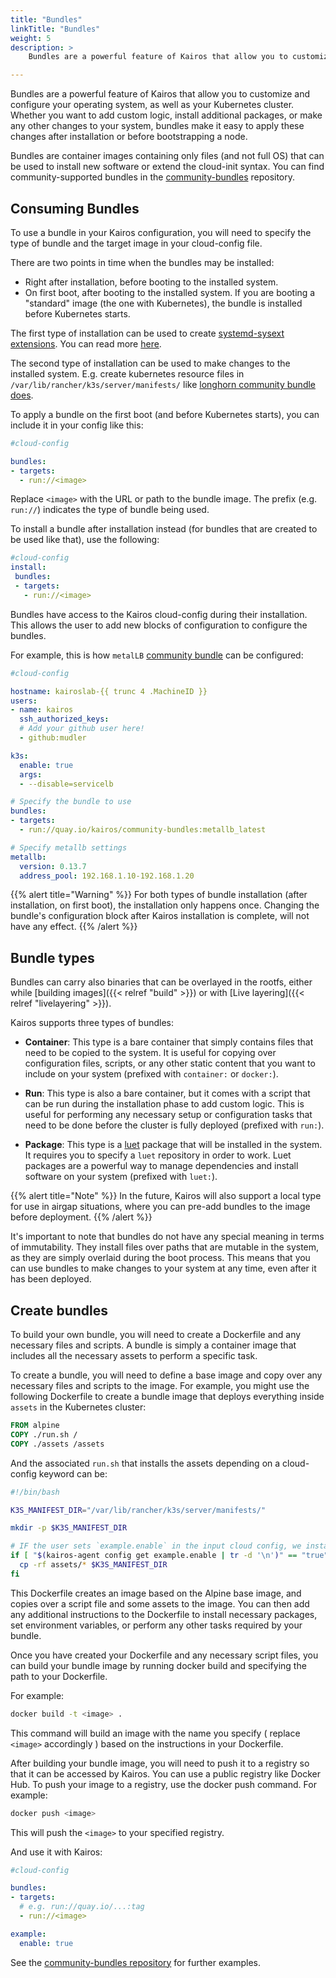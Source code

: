 ```yaml
---
title: "Bundles"
linkTitle: "Bundles"
weight: 5
description: >
    Bundles are a powerful feature of Kairos that allow you to customize and configure your operating system. This section explains how to use and build custom bundles.

---
```


Bundles are a powerful feature of Kairos that allow you to customize and configure your operating system, as well as your Kubernetes cluster. Whether you want to add custom logic, install additional packages, or make any other changes to your system, bundles make it easy to apply these changes after installation or before bootstrapping a node.

Bundles are container images containing only files (and not full OS) that can be used to install new software or extend the cloud-init syntax. You can find community-supported bundles in the [community-bundles](https://github.com/kairos-io/community-bundles) repository.

## Consuming Bundles

To use a bundle in your Kairos configuration, you will need to specify the type of bundle and the target image in your cloud-config file.

There are two points in time when the bundles may be installed:

- Right after installation, before booting to the installed system.
- On first boot, after booting to the installed system. If you are booting a "standard" image (the one with Kubernetes), the bundle is installed before
  Kubernetes starts.

The first type of installation can be used to create [systemd-sysext extensions](https://www.freedesktop.org/software/systemd/man/devel/systemd-sysext.html).
You can read more [here](/docs/advanced/livelayering/).

The second type of installation can be used to make changes to the installed system.
E.g. create kubernetes resource files in `/var/lib/rancher/k3s/server/manifests/`
like [longhorn community bundle does](https://github.com/kairos-io/community-bundles/blob/4673a2d7002a54e42f2780c30e7185bbe976eb7e/longhorn/run.sh#L5C38-L5C76).


To apply a bundle on the first boot (and before Kubernetes starts),
you can include it in your config like this:

```yaml
#cloud-config

bundles:
- targets:
  - run://<image>
```

Replace `<image>` with the URL or path to the bundle image. The prefix (e.g. `run://`) indicates the type of bundle being used.

To install a bundle after installation instead (for bundles that are created to
be used like that), use the following:

```yaml
#cloud-config
install:
 bundles:
 - targets:
   - run://<image>
```

Bundles have access to the Kairos cloud-config during their installation.
This allows the user to add new blocks of configuration to configure the bundles.

For example, this is how `metalLB` [community bundle](https://github.com/kairos-io/community-bundles) can be configured:

```yaml
#cloud-config

hostname: kairoslab-{{ trunc 4 .MachineID }}
users:
- name: kairos
  ssh_authorized_keys:
  # Add your github user here!
  - github:mudler

k3s:
  enable: true
  args:
  - --disable=servicelb

# Specify the bundle to use
bundles:
- targets:
  - run://quay.io/kairos/community-bundles:metallb_latest

# Specify metallb settings
metallb:
  version: 0.13.7
  address_pool: 192.168.1.10-192.168.1.20
```

{{% alert title="Warning" %}}
For both types of bundle installation (after installation, on first boot),
the installation only happens once. Changing the bundle's configuration block
after Kairos installation is complete, will not have any effect.
{{% /alert %}}

## Bundle types

Bundles can carry also binaries that can be overlayed in the rootfs, either while [building images]({{< relref "build" >}}) or with [Live layering]({{< relref "livelayering" >}}).

Kairos supports three types of bundles:

- **Container**: This type is a bare container that simply contains files that need to be copied to the system. It is useful for copying over configuration files, scripts, or any other static content that you want to include on your system (prefixed with `container:` or `docker:`).

- **Run**: This type is also a bare container, but it comes with a script that can be run during the installation phase to add custom logic. This is useful for performing any necessary setup or configuration tasks that need to be done before the cluster is fully deployed (prefixed with `run:`).

- **Package**: This type is a [luet](https://luet.io) package that will be installed in the system. It requires you to specify a `luet` repository in order to work. Luet packages are a powerful way to manage dependencies and install software on your system (prefixed with `luet:`).


{{% alert title="Note" %}}
In the future, Kairos will also support a local type for use in airgap situations, where you can pre-add bundles to the image before deployment.
{{% /alert %}}

It's important to note that bundles do not have any special meaning in terms of immutability. They install files over paths that are mutable in the system, as they are simply overlaid during the boot process. This means that you can use bundles to make changes to your system at any time, even after it has been deployed.

## Create bundles

To build your own bundle, you will need to create a Dockerfile and any necessary files and scripts. A bundle is simply a container image that includes all the necessary assets to perform a specific task.

To create a bundle, you will need to define a base image and copy over any necessary files and scripts to the image. For example, you might use the following Dockerfile to create a bundle image that deploys everything inside `assets` in the Kubernetes cluster:

```Dockerfile
FROM alpine
COPY ./run.sh /
COPY ./assets /assets
```

And the associated `run.sh` that installs the assets depending on a cloud-config keyword can be:

```bash
#!/bin/bash

K3S_MANIFEST_DIR="/var/lib/rancher/k3s/server/manifests/"

mkdir -p $K3S_MANIFEST_DIR

# IF the user sets `example.enable` in the input cloud config, we install our assets
if [ "$(kairos-agent config get example.enable | tr -d '\n')" == "true" ]; then
  cp -rf assets/* $K3S_MANIFEST_DIR
fi
```

This Dockerfile creates an image based on the Alpine base image, and copies over a script file and some assets to the image. 
You can then add any additional instructions to the Dockerfile to install necessary packages, set environment variables, or perform any other tasks required by your bundle.

Once you have created your Dockerfile and any necessary script files, you can build your bundle image by running docker build and specifying the path to your Dockerfile. 

For example:

```bash
docker build -t <image> .
```

This command will build an image with the name you specify ( replace `<image>` accordingly ) based on the instructions in your Dockerfile.

After building your bundle image, you will need to push it to a registry so that it can be accessed by Kairos. You can use a public registry like Docker Hub. To push your image to a registry, use the docker push command. For example:

```bash
docker push <image>
```

This will push the `<image>` to your specified registry.

And use it with Kairos:

```yaml
#cloud-config

bundles:
- targets:
  # e.g. run://quay.io/...:tag
  - run://<image>

example:
  enable: true
```

See the [community-bundles repository](https://github.com/kairos-io/community-bundles) for further examples.
